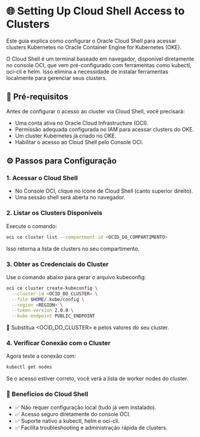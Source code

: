# 🌐 Setting Up Cloud Shell Access to Clusters

Este guia explica como configurar o Oracle Cloud Shell para acessar clusters Kubernetes no Oracle Container Engine for Kubernetes (OKE).

O Cloud Shell é um terminal baseado em navegador, disponível diretamente no console OCI, que vem pré-configurado com ferramentas como kubectl, oci-cli e helm. Isso elimina a necessidade de instalar ferramentas localmente para gerenciar seus clusters.

## 📌 Pré-requisitos

Antes de configurar o acesso ao cluster via Cloud Shell, você precisará:

- Uma conta ativa no Oracle Cloud Infrastructure (OCI).
- Permissão adequada configurada no IAM para acessar clusters do OKE.
- Um cluster Kubernetes já criado no OKE.
- Habilitar o acesso ao Cloud Shell pelo Console OCI.

## ⚙️ Passos para Configuração

### 1. Acessar o Cloud Shell

- No Console OCI, clique no ícone de Cloud Shell (canto superior direito).
- Uma sessão shell será aberta no navegador.

### 2. Listar os Clusters Disponíveis

Execute o comando:

```bash
oci ce cluster list --compartment-id <OCID_DO_COMPARTIMENTO>
```

Isso retorna a lista de clusters no seu compartimento.

### 3. Obter as Credenciais do Cluster

Use o comando abaixo para gerar o arquivo kubeconfig:
```bash
oci ce cluster create-kubeconfig \
  --cluster-id <OCID_DO_CLUSTER> \
  --file $HOME/.kube/config \
  --region <REGION> \
  --token-version 2.0.0 \
  --kube-endpoint PUBLIC_ENDPOINT
```

🔹 Substitua <OCID_DO_CLUSTER> e <REGION> pelos valores do seu cluster.

### 4. Verificar Conexão com o Cluster

Agora teste a conexão com:
```bash
kubectl get nodes
```

Se o acesso estiver correto, você verá a lista de worker nodes do cluster.

### 🔑 Benefícios do Cloud Shell

- ✅ Não requer configuração local (tudo já vem instalado).
- ✅ Acesso seguro diretamente do console OCI.
- ✅ Suporte nativo a kubectl, helm e oci-cli.
- ✅ Facilita troubleshooting e administração rápida de clusters.


